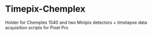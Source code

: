 # Timepix-Chemplex
Holder for Chemplex 1540 and two Minipix detectors + timelapse data acquisition scripts for Pixet Pro

